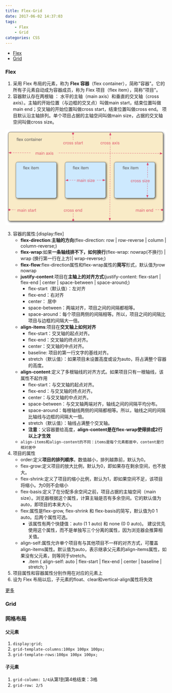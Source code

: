 ```yaml
---
title: Flex-Grid
date: 2017-06-02 14:37:03
tags: 
	- Flex
	- Grid
categories: CSS
---
```

- [Flex](#flex)
- [Grid](#grid)
### Flex
1. 采用 Flex 布局的元素，称为 **Flex 容器**（flex container），简称"容器"。它的所有子元素自动成为容器成员，称为 Flex 项目（flex item），简称"项目"。 
2. 容器默认存在两根轴 ：
水平的主轴（main axis）和垂直的交叉轴（cross axis）。主轴的开始位置（与边框的交叉点）叫做main start，结束位置叫做main end；交叉轴的开始位置叫做cross start，结束位置叫做cross end。
项目默认沿主轴排列。单个项目占据的主轴空间叫做main size，占据的交叉轴空间叫做cross size。
<!--more-->
![](../img/css/flex.png)

3. 容器的属性:[display:flex]
	- **flex-direction**:**主轴的方向**(flex-direction: row | row-reverse | column | column-reverse;)
	- **flex-wrap**:如果**一条轴线排不下，如何换行**(flex-wrap: nowrap(不换行) | wrap (换行第一行在上方)| wrap-reverse;)
	- **flex-flow**:flex-direction属性和flex-wrap属性的**简写**形式，默认值为row nowrap
	- **justify-content**:项目在**主轴上的对齐方式**(justify-content: flex-start | flex-end | center | space-between | space-around;)
		- flex-start（默认值）：左对齐
		- flex-end：右对齐
		- center： 居中
		- space-between：两端对齐，项目之间的间隔都相等。
		- space-around：每个项目两侧的间隔相等。所以，项目之间的间隔比项目与边框的间隔大一倍。
	- **align-items**:项目在**交叉轴上如何对齐**
		- flex-start：交叉轴的起点对齐。
		- flex-end：交叉轴的终点对齐。
		- center：交叉轴的中点对齐。
		- baseline: 项目的第一行文字的基线对齐。
		- stretch（默认值）：如果项目未设置高度或设为auto，将占满整个容器的高度。
	- **align-content**:定义了多根轴线的对齐方式。如果项目只有一根轴线，该属性不起作用
		- flex-start：与交叉轴的起点对齐。
		- flex-end：与交叉轴的终点对齐。
		- center：与交叉轴的中点对齐。
		- space-between：与交叉轴两端对齐，轴线之间的间隔平均分布。
		- space-around：每根轴线两侧的间隔都相等。所以，轴线之间的间隔比轴线与边框的间隔大一倍。
		- stretch（默认值）：轴线占满整个交叉轴。
		- **注意**：父容器要给高度，**align-content是在flex-wrap使得排成2行以上才生效**
	- `align-items和align-content的不同：items是每个元素都居中，content是行相对居中`  
4. 项目的属性 
	- order:定义**项目的排列顺序**。数值越小，排列越靠前，默认为0。
	- flex-grow:定义项目的放大比例，默认为0，即如果存在剩余空间，也不放大。
	- flex-shrink:定义了项目的缩小比例，默认为1，即如果空间不足，该项目将缩小。为0则不会缩小
	- flex-basis:定义了在分配多余空间之前，项目占据的主轴空间（main size）。浏览器根据这个属性，计算主轴是否有多余空间。它的默认值为auto，即项目的本来大小。
	- flex:属性是flex-grow, flex-shrink 和 flex-basis的简写，默认值为0 1 auto。后两个属性可选。
		- 该属性有两个快捷值：auto (1 1 auto) 和 none (0 0 auto)。
建议优先使用这个属性，而不是单独写三个分离的属性，因为浏览器会推算相关值。
	- align-self:属性允许单个项目有与其他项目不一样的对齐方式，可覆盖align-items属性。默认值为auto，表示继承父元素的align-items属性，如果没有父元素，则等同于stretch。
		- .item {
		  align-self: auto | flex-start | flex-end | center | baseline | stretch;
		}
5. 项目属性和容器属性分别作用在对应的元素上
6. 设为 Flex 布局以后，子元素的float、clear和vertical-align属性将失效

[更多](http://www.ruanyifeng.com/blog/2015/07/flex-grammar.html)

### Grid

### 网格布局
#### 父元素
1. `display:grid;`
2. `grid-template-columns:100px 100px 100px;`
3. `grid-template-rows:100px 100px 100px;`

#### 子元素
1. `grid-column: 1/4`从第1到第4格结束：3格
2. `grid-row: 2/5`